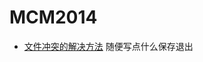﻿MCM2014
=======


* [文件冲突的解决方法](http://www.cnblogs.com/sinojelly/archive/2011/08/07/2130172.html)
随便写点什么保存退出